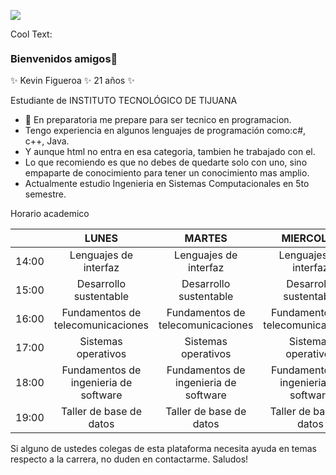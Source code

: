 ![](https://images.cooltext.com/5548902.png)

<a href="http://cooltext.com" target="_top"><img src="https://cooltext.com/images/ct_pixel.gif" width="80" height="15" alt="Cool Text: Logo and Graphics Generator" border="0" /></a>

### Bienvenidos amigos👋
✨ Kevin Figueroa ✨ 21 años ✨
 
 Estudiante de INSTITUTO TECNOLÓGICO DE TIJUANA
 
- 🔭 En preparatoria me prepare para ser tecnico en programacion.
- Tengo experiencia en algunos lenguajes de programación como:c#, c++, Java.
- Y aunque html no entra en esa categoria, tambien he trabajado con el.
- Lo que recomiendo es que no debes de quedarte solo con uno, sino empaparte de conocimiento para tener un conocimiento mas amplio.
- Actualmente estudio Ingenieria en Sistemas Computacionales en 5to semestre.

Horario academico 

|       	|                 LUNES                 	|                 MARTES                	|               MIERCOLES               	|                 JUEVES                	|         VIERNES        	|
|-------	|:-------------------------------------:	|:-------------------------------------:	|:-------------------------------------:	|:-------------------------------------:	|:----------------------:	|
| 14:00 	|         Lenguajes de interfaz         	|         Lenguajes de interfaz         	|         Lenguajes de interfaz         	|         Lenguajes de interfaz         	|                        	|
| 15:00 	|         Desarrollo sustentable        	|         Desarrollo sustentable        	|         Desarrollo sustentable        	|         Desarrollo sustentable        	| Desarrollo sustentable 	|
| 16:00 	|   Fundamentos de telecomunicaciones   	|   Fundamentos de telecomunicaciones   	|   Fundamentos de telecomunicaciones   	|   Fundamentos de telecomunicaciones   	|                        	|
| 17:00 	|          Sistemas operativos          	|          Sistemas operativos          	|          Sistemas operativos          	|          Sistemas operativos          	|                        	|
| 18:00 	| Fundamentos de ingenieria de software 	| Fundamentos de ingenieria de software 	| Fundamentos de ingenieria de software 	| Fundamentos de ingenieria de software 	|                        	|
| 19:00 	|        Taller de base de datos        	|        Taller de base de datos        	|        Taller de base de datos        	|        Taller de base de datos        	|                    

Si alguno de ustedes colegas de esta plataforma necesita ayuda en temas respecto a la carrera, no duden en contactarme.
Saludos!
